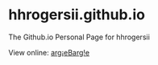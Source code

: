 # hhrogersii.github.io
The Github.io Personal Page for hhrogersii

View online: [arg¡eBarg!e](http://hhrogersii.github.io/)
